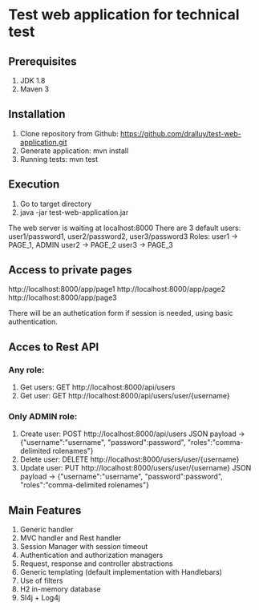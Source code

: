 # Test web application for technical test

## Prerequisites

1. JDK 1.8
2. Maven 3

## Installation

1. Clone repository from Github: https://github.com/dralluy/test-web-application.git
2. Generate application: mvn install
3. Running tests: mvn test

## Execution

1. Go to target directory
2. java -jar test-web-application.jar

The web server is waiting at localhost:8000
There are 3 default users: user1/password1, user2/password2, user3/password3
Roles: user1 -> PAGE_1, ADMIN
	   user2 -> PAGE_2
	   user3 -> PAGE_3

## Access to private pages

http://localhost:8000/app/page1
http://localhost:8000/app/page2
http://localhost:8000/app/page3

There will be an authetication form if session is needed, using basic authentication.

## Acces to Rest API

### Any role:
1. Get users:    GET http://localhost:8000/api/users
2. Get user:     GET http://localhost:8000/api/users/user/{username}

### Only ADMIN role:
1. Create user:  POST http://localhost:8000/api/users  JSON payload -> {"username":"username", "password":password", "roles":"comma-delimited rolenames"}
2. Delete user:  DELETE http://localhost:8000/users/user/{username}
3. Update user:  PUT http://localhost:8000/users/user/{username} JSON payload -> {"username":"username", "password":password", "roles":"comma-delimited rolenames"}

## Main Features
1. Generic handler
2. MVC handler and Rest handler
3. Session Manager with session timeout
4. Authentication and authorization managers
5. Request, response and controller abstractions
6. Generic templating (default implementation with Handlebars)
7. Use of filters
8. H2 in-memory database
9. Sl4j + Log4j

